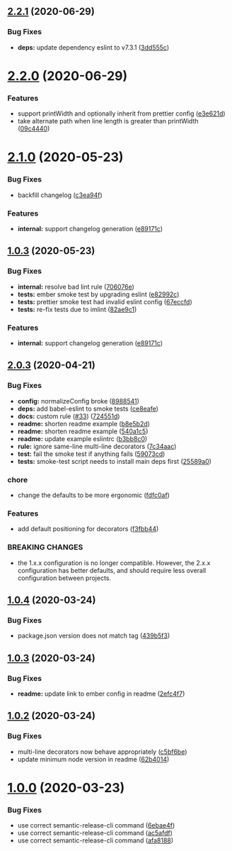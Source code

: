 ## [2.2.1](https://github.com/NullVoxPopuli/eslint-plugin-decorator-position/compare/v2.2.0...v2.2.1) (2020-06-29)


### Bug Fixes

* **deps:** update dependency eslint to v7.3.1 ([3dd555c](https://github.com/NullVoxPopuli/eslint-plugin-decorator-position/commit/3dd555c5548efd7d24ab0f5d32a0dde261059886))

# [2.2.0](https://github.com/NullVoxPopuli/eslint-plugin-decorator-position/compare/v2.1.0...v2.2.0) (2020-06-29)


### Features

* support printWidth and optionally inherit from prettier config ([e3e621d](https://github.com/NullVoxPopuli/eslint-plugin-decorator-position/commit/e3e621d5aeda67931217cab874f16ebdf623d8ec))
* take alternate path when line length is greater than printWidth ([09c4440](https://github.com/NullVoxPopuli/eslint-plugin-decorator-position/commit/09c44403e55c05df138344f1d538516e258db7c2))

# [2.1.0](https://github.com/NullVoxPopuli/eslint-plugin-decorator-position/compare/v2.0.4...v2.1.0) (2020-05-23)


### Bug Fixes

* backfill changelog ([c3ea94f](https://github.com/NullVoxPopuli/eslint-plugin-decorator-position/commit/c3ea94fd0b50f27fe53fe8d31866cd36e666797b))


### Features

* **internal:** support changelog generation ([e89171c](https://github.com/NullVoxPopuli/eslint-plugin-decorator-position/commit/e89171c3fc5448e8bc4210acba601b1a35688721))

## [1.0.3](https://github.com/NullVoxPopuli/eslint-plugin-decorator-position/compare/v2.0.4...v1.0.3) (2020-05-23)


### Bug Fixes

* **internal:** resolve bad lint rule ([706076e](https://github.com/NullVoxPopuli/eslint-plugin-decorator-position/commit/706076e93ee20e06c170f1d6612cc9acd8e6eba4))
* **tests:** ember smoke test by upgrading eslint ([e82992c](https://github.com/NullVoxPopuli/eslint-plugin-decorator-position/commit/e82992c268ca817d78f81e74271c0618cfe281ef))
* **tests:** prettier smoke test had invalid eslint config ([67eccfd](https://github.com/NullVoxPopuli/eslint-plugin-decorator-position/commit/67eccfdf0206e488a569189c914f5dc94721e2d2))
* **tests:** re-fix tests due to imlint ([82ae9c1](https://github.com/NullVoxPopuli/eslint-plugin-decorator-position/commit/82ae9c110097825fe7f627ba2607062b1ebec5f6))


### Features

* **internal:** support changelog generation ([e89171c](https://github.com/NullVoxPopuli/eslint-plugin-decorator-position/commit/e89171c3fc5448e8bc4210acba601b1a35688721))



## [2.0.3](https://github.com/NullVoxPopuli/eslint-plugin-decorator-position/compare/v2.0.2...v2.0.3) (2020-04-21)


### Bug Fixes

* **config:** normalizeConfig broke ([8988541](https://github.com/NullVoxPopuli/eslint-plugin-decorator-position/commit/8988541b62f3de74464da019208237d9d61bea7e))
* **deps:** add babel-eslint to smoke tests ([ce8eafe](https://github.com/NullVoxPopuli/eslint-plugin-decorator-position/commit/ce8eafea6e1b6e8bf12d519f49effbc9322f1693))
* **docs:** custom rule ([#33](https://github.com/NullVoxPopuli/eslint-plugin-decorator-position/issues/33)) ([724551d](https://github.com/NullVoxPopuli/eslint-plugin-decorator-position/commit/724551d49a059908bbe3d245a9f338c4b20ec11e))
* **readme:** shorten readme example ([b8e5b2d](https://github.com/NullVoxPopuli/eslint-plugin-decorator-position/commit/b8e5b2d7ee8e08375418dec268a4ff8d2f130abc))
* **readme:** shorten readme example ([540a1c5](https://github.com/NullVoxPopuli/eslint-plugin-decorator-position/commit/540a1c5937253087fe5dd2692deb2b636a567f25))
* **readme:** update example eslintrc ([b3bb8c0](https://github.com/NullVoxPopuli/eslint-plugin-decorator-position/commit/b3bb8c096df8fdc4ab8b0df64bc6c35cc3bfce3d))
* **rule:** ignore same-line multi-line decorators ([7c34aac](https://github.com/NullVoxPopuli/eslint-plugin-decorator-position/commit/7c34aacf969ecaf0c608c7a6bfc9de751e3641f9))
* **test:** fail the smoke test if anything fails ([59073cd](https://github.com/NullVoxPopuli/eslint-plugin-decorator-position/commit/59073cd18d27131f2389b4c15a765b6db0c3f646))
* **tests:** smoke-test script needs to install main deps first ([25589a0](https://github.com/NullVoxPopuli/eslint-plugin-decorator-position/commit/25589a032ae2068fa643c8b8c303f241c590332c))


### chore

* change the defaults to be more ergonomic ([fdfc0af](https://github.com/NullVoxPopuli/eslint-plugin-decorator-position/commit/fdfc0af3995c344bbe7e8872e1bf22d67fc97790))


### Features

* add default positioning for decorators ([f3fbb44](https://github.com/NullVoxPopuli/eslint-plugin-decorator-position/commit/f3fbb442edf0f399c1b56054bd9d7cb195216f6d))


### BREAKING CHANGES

* the 1.x.x configuration is no longer compatible.
However, the 2.x.x configuration has better defaults, and should require
less overall configuration between projects.



## [1.0.4](https://github.com/NullVoxPopuli/eslint-plugin-decorator-position/compare/v1.0.3...v1.0.4) (2020-03-24)


### Bug Fixes

* package.json version does not match tag ([439b5f3](https://github.com/NullVoxPopuli/eslint-plugin-decorator-position/commit/439b5f3a3681bd222c4a3c4969d46cf32b883d17))



## [1.0.3](https://github.com/NullVoxPopuli/eslint-plugin-decorator-position/compare/v1.0.2...v1.0.3) (2020-03-24)


### Bug Fixes

* **readme:** update link to ember config in readme ([2efc4f7](https://github.com/NullVoxPopuli/eslint-plugin-decorator-position/commit/2efc4f7b56fca141b2105d142673b47c44c90476))



## [1.0.2](https://github.com/NullVoxPopuli/eslint-plugin-decorator-position/compare/v1.0.1...v1.0.2) (2020-03-24)


### Bug Fixes

* multi-line decorators now behave appropriately ([c5bf6be](https://github.com/NullVoxPopuli/eslint-plugin-decorator-position/commit/c5bf6beee35f3ce98ed6d43573224d9a4272f282))
* update minimum node version in readme ([62b4014](https://github.com/NullVoxPopuli/eslint-plugin-decorator-position/commit/62b4014966c140f886bf73ad473709dafdbc23d0))



# [1.0.0](https://github.com/NullVoxPopuli/eslint-plugin-decorator-position/compare/afa81888141b8d608491a967565855cc138b26d8...v1.0.0) (2020-03-23)


### Bug Fixes

* use correct semantic-release-cli command ([6ebae4f](https://github.com/NullVoxPopuli/eslint-plugin-decorator-position/commit/6ebae4fc65a3c4f14a7cf3449ad60c4e87c929ce))
* use correct semantic-release-cli command ([ac5afdf](https://github.com/NullVoxPopuli/eslint-plugin-decorator-position/commit/ac5afdf5b9ee909bd0c9bd4dd788b2594a942b1b))
* use correct semantic-release-cli command ([afa8188](https://github.com/NullVoxPopuli/eslint-plugin-decorator-position/commit/afa81888141b8d608491a967565855cc138b26d8))
